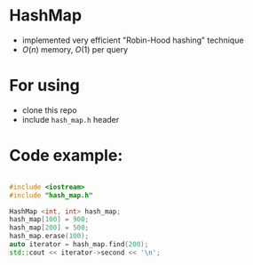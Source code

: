 # HashMap
* implemented very efficient "Robin-Hood hashing" technique
* $O(n)$ memory, $O(1)$ per query

# For using
* clone this repo
* include ```hash_map.h``` header
# Code example: 
```C++

#include <iostream>
#include "hash_map.h"

HashMap <int, int> hash_map;
hash_map[100] = 900;
hash_map[200] = 500;
hash_map.erase(100);
auto iterator = hash_map.find(200);
std::cout << iterator->second << '\n';
```
